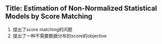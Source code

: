 ## Title: Estimation of Non-Normalized Statistical Models by Score Matching
1. 提出了score matching的问题
2. 提出了一种不需要数据分布的score的objective